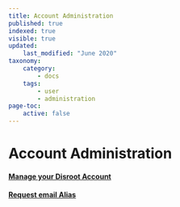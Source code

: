 ```yaml
---
title: Account Administration
published: true
indexed: true
visible: true
updated:
    last_modified: "June 2020"		
taxonomy:
    category:
        - docs
    tags:
        - user
        - administration
page-toc:
    active: false
---
```


# Account Administration

#### [Manage your Disroot Account](ussc/)

#### [Request email Alias](alias-request)
